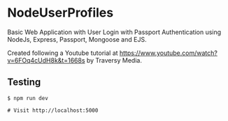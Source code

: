 # NodeUserProfiles

Basic Web Application with User Login with Passport Authentication using NodeJs, Express, Passport, Mongoose and EJS.

Created following a Youtube tutorial at https://www.youtube.com/watch?v=6FOq4cUdH8k&t=1668s by Traversy Media.

<h2> Testing </h2>

```
$ npm run dev

# Visit http://localhost:5000
```
